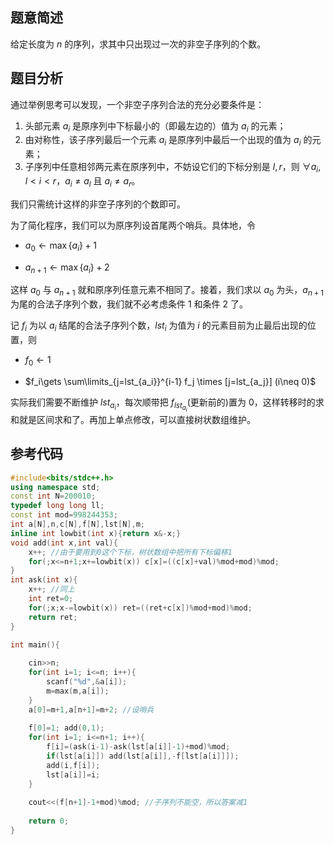 ## 题意简述
给定长度为 $n$ 的序列，求其中只出现过一次的非空子序列的个数。

## 题目分析

通过举例思考可以发现，一个非空子序列合法的充分必要条件是：

1. 头部元素 $a_i$ 是原序列中下标最小的（即最左边的）值为 $a_i$ 的元素；
1. 由对称性，该子序列最后一个元素 $a_i$ 是原序列中最后一个出现的值为 $a_i$ 的元素；
1. 子序列中任意相邻两元素在原序列中，不妨设它们的下标分别是 $l,r$，则 $\forall a_i,l<i<r$，$a_i\neq a_l$ 且 $a_i\neq a_r$。

我们只需统计这样的非空子序列的个数即可。

为了简化程序，我们可以为原序列设首尾两个哨兵。具体地，令

- $a_0\gets\max\{a_i\}+1$

- $a_{n+1}\gets\max\{a_i\}+2$


这样 $a_0$ 与 $a_{n+1}$ 就和原序列任意元素不相同了。接着，我们求以 $a_0$ 为头，$a_{n+1}$ 为尾的合法子序列个数，我们就不必考虑条件 1 和条件 2 了。

记 $f_i$ 为以 $a_i$ 结尾的合法子序列个数，$lst_i$ 为值为 $i$ 的元素目前为止最后出现的位置，则

- $f_0\gets 1$

- $f_i\gets \sum\limits_{j=lst_{a_i}}^{i-1} f_j \times [j=lst_{a_j}] (i\neq 0)$

实际我们需要不断维护 $lst_{a_i}$，每次顺带把 $f_{lst_{a_i}}$(更新前的)置为 0，这样转移时的求和就是区间求和了。再加上单点修改，可以直接树状数组维护。

## 参考代码

```cpp
#include<bits/stdc++.h>
using namespace std;
const int N=200010;
typedef long long ll;
const int mod=998244353;
int a[N],n,c[N],f[N],lst[N],m;
inline int lowbit(int x){return x&-x;}
void add(int x,int val){
	x++; //由于要用到0这个下标，树状数组中把所有下标偏移1 
	for(;x<=n+1;x+=lowbit(x)) c[x]=((c[x]+val)%mod+mod)%mod;
}
int ask(int x){
	x++; //同上 
	int ret=0;
	for(;x;x-=lowbit(x)) ret=((ret+c[x])%mod+mod)%mod;
	return ret;
}

int main(){
	
	cin>>n;
	for(int i=1; i<=n; i++){
		scanf("%d",&a[i]);
		m=max(m,a[i]);
	}
	a[0]=m+1,a[n+1]=m+2; //设哨兵 
	
	f[0]=1; add(0,1);
	for(int i=1; i<=n+1; i++){
		f[i]=(ask(i-1)-ask(lst[a[i]]-1)+mod)%mod;
		if(lst[a[i]]) add(lst[a[i]],-f[lst[a[i]]]);
		add(i,f[i]);
		lst[a[i]]=i;
	}
	
	cout<<(f[n+1]-1+mod)%mod; //子序列不能空，所以答案减1 
	
	return 0;
}
```